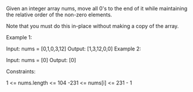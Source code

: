 Given an integer array nums, move all 0's to the end of it while maintaining the relative order of the non-zero elements.

Note that you must do this in-place without making a copy of the array.



Example 1:

Input: nums = [0,1,0,3,12]
Output: [1,3,12,0,0]
Example 2:

Input: nums = [0]
Output: [0]


Constraints:

1 <= nums.length <= 104
-231 <= nums[i] <= 231 - 1